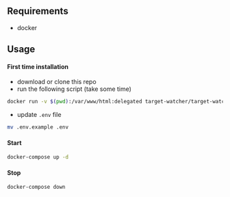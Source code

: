 ## Requirements
- docker

## Usage

#### First time installation
- download or clone this repo
- run the following script (take some time)
```bash
docker run -v $(pwd):/var/www/html:delegated target-watcher/target-watcher:latest npm install
```
- update `.env` file
```bash
mv .env.example .env
```

#### Start
```bash
docker-compose up -d
```

#### Stop
```bash
docker-compose down
```